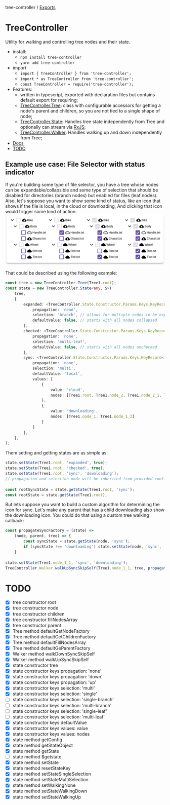 tree-controller / [Exports](modules.md)

# TreeController
Utility for walking and controlling tree nodes and their state.

- install:
    - ```npm install tree-controller```
    - ```yarn add tree-controller```
- import
    - ```import { TreeController } from 'tree-controller';```
    - ```import * as TreeController from 'tree-controller';```
    - ```const TreeController = require('tree-controller');```
- Features:
  - written in typescript, exported with declaration files but contains default export for requiring;
  - [TreeController.Tree](docs/md/classes/TreeController.Tree-1.md): class with configurable accessors for getting a node's parent and children, so you are not tied to a single shape of node;
  - [TreeController.State](docs/md/classes/TreeController.State-1.md): Handles tree state independently from Tree and optionally can stream via [RxJS](https://rxjs.dev);
  - [TreeController.Walker](docs/md/classes/TreeController.Walker.md): Handles walking up and down independently from Tree;
- [Docs](docs/md/modules/TreeController.md)
- [TODO](#TODO)

## Example use case: File Selector with status indicator
If you're building some type of file selector, you have a tree whose nodes
can be expandable/collapsible and some type of selection that should be
disabled for directories (branch nodes) but enabled for files (leaf nodes).
Also, let's suppose you want to show some kind of status, like an icon that
shows if the file is local, in the cloud or downloading, And clicking that icon
would trigger some kind of action:
![example image](readme.md.assets/file-selector-with-status-indicator.svg)

That could be described using the following example:
```ts
const tree = new TreeController.Tree(Tree1.root);
const state = new TreeController.State<any, S>(
    tree,
    {
        expanded: <TreeController.State.Constructor.Params.Keys.KeyRecord<boolean>>{
            propagation: 'none',
            selection: 'branch', // allows for multiple nodes to be expanded at once
            defaultValue: false, // starts with all nodes collapsed
        },
        checked: <TreeController.State.Constructor.Params.Keys.KeyRecord<boolean>>{
            propagation: 'none',
            selection: 'multi-leaf',
            defaultValue: false, // starts with all nodes unchecked
        },
        sync: <TreeController.State.Constructor.Params.Keys.KeyRecord<'local'|'cloud'|'downloading'>>{
            propagation: 'none',
            selection: 'multi',
            defaultValue: 'local',
            values: [
                {
                    value: 'cloud',
                    nodes: [Tree1.root, Tree1.node_2, Tree1.node_2_1, Tree1.node_2_2]
                },
                {
                    value: 'downloading',
                    nodes: [Tree1.node_1, Tree1.node_1_2]
                }
            ]
        },
    },
);
```

Them setting and getting states are as simple as:
```ts
state.setState(Tree1.root, 'expanded', true);
state.setState(Tree1.root, 'checked', true);
state.setState(Tree1.root, 'sync', 'downloading');
// propagation and selection mode will be inherited from provided configuration

const rootSyncState = state.getState(Tree1.root, 'sync');
const rootState = state.getState(Tree1.root);
```

But lets suppose you want to build a custom algorithm for determining the icon
for sync. Let's make any parent that has a child downloading also show the
downloading icon. You could do that using a custom tree walking callback:
```ts
const propagateSyncFactory = (state) =>
    (node, parent, tree) => {
        const syncState = state.getState(node, 'sync');
        if (syncState !== 'downloading') state.setState(node, 'sync', 'downloading')
    }

state.setState(Tree1.node_1_1, 'sync', 'downloading');
TreeController.Walker.walkUpSyncSkipSelf(Tree1.node_1_1, tree, propagateSyncFactory(state))
```
# TODO
  - [X] tree constructor root
  - [X] tree constructor node
  - [X] tree constructor children
  - [X] tree constructor fillNodesArray
  - [X] tree constructor parent
  - [X] Tree method defaultGetNodeFactory
  - [X] Tree method defaultGetChildrenFactory
  - [X] Tree method defaultFillNodesArray
  - [X] Tree method defaultGeParentFactory
  - [X] Walker method walkDownSyncSkipSelf
  - [X] Walker method walkUpSyncSkipSelf
  - [X] state constructor tree
  - [X] state constructor keys propagation: 'none'
  - [X] state constructor keys propagation: 'down'
  - [X] state constructor keys propagation: 'up'
  - [X] state constructor keys selection: 'multi'
  - [X] state constructor keys selection: 'single'
  - [ ] state constructor keys selection: 'single-branch'
  - [ ] state constructor keys selection: 'multi-branch'
  - [ ] state constructor keys selection: 'single-leaf'
  - [ ] state constructor keys selection: 'multi-leaf'
  - [X] state constructor keys defaultValue
  - [X] state constructor keys values: value
  - [X] state constructor keys values: nodes
  - [X] state method getConfig
  - [X] state method getStateObject
  - [X] state method getState
  - [ ] state method $getstate
  - [X] state method setState
  - [X] state method resetStateKey
  - [X] state method setStateSingleSelection
  - [X] state method setStateMultiSelection
  - [X] state method setWalkingNone
  - [X] state method setStateWalkingDown
  - [X] state method setStateWalkingUp
